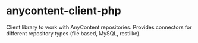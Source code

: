 # anycontent-client-php


Client library to work with AnyContent repositories. Provides connectors for different repository types (file based, MySQL, restlike).


